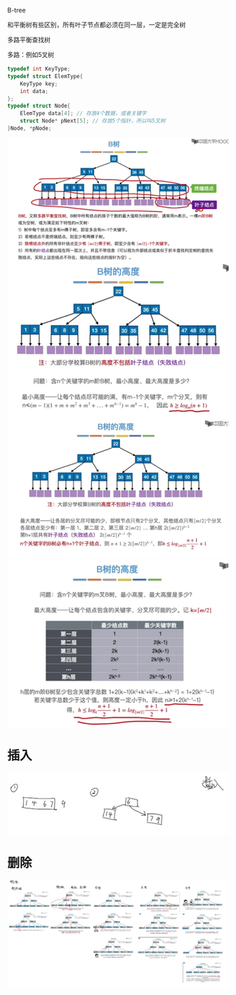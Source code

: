 <!--
 * @Author: D_bxg
 * @Date: 2021-10-30 10:23:28
 * @LastEditors: D_bxg
 * @LastEditTime: 2021-10-31 14:26:13
 * @Description: file content
 * @FilePath: \Ce:\Code\Data-Structures-and-Algorithms\data-structures-and-algorithms\c\4 Algorithm\4.1 Search\4.1.2 Tree\1 B-tree\README.md
-->
B-tree

和平衡树有些区别，所有叶子节点都必须在同一层，一定是完全树

多路平衡查找树

多路：例如5叉树
```c
typedef int KeyType;
typedef struct ElemType{
    KeyType key;
    int data;
};
typedef struct Node{
    ElemType data[4]; // 存放4个数据，或者关键字
    struct Node* pNext[5]; // 存放5个指针，所以叫5叉树
}Node, *pNode;
```

![ ](image/屏幕截图2021-10-31124231.jpg)
![ ](image/屏幕截图2021-10-31125646.jpg)
![ ](image/屏幕截图2021-10-31125820.jpg)
![ ](image/屏幕截图2021-10-31130056.jpg)

# 插入

![ ](image/屏幕截图2021-10-31132955.jpg)

# 删除

![ ](image/B树删除.jpg)